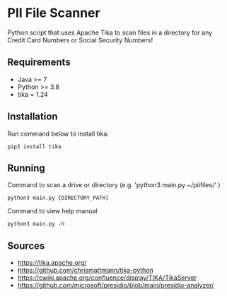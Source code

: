 # PII File Scanner
Python script that uses Apache Tika to scan files in a directory for any Credit Card Numbers or Social Security Numbers!

## Requirements
* Java >= 7 
* Python >= 3.8
* tika = 1.24

## Installation
Run command below to install tika:
```
pip3 install tika
```

## Running
Command to scan a drive or directory (e.g. 'python3 main.py ~/piifiles/' )
```
python3 main.py [DIRECTORY_PATH]
```

Command to view help manual
```
python3 main.py -h
```

## Sources
* https://tika.apache.org/
* https://github.com/chrismattmann/tika-python
* https://cwiki.apache.org/confluence/display/TIKA/TikaServer
* https://github.com/microsoft/presidio/blob/main/presidio-analyzer/
